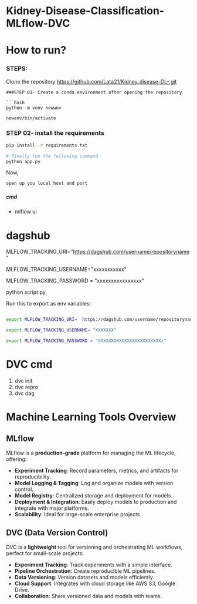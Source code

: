 # Kidney-Disease-Classification-MLflow-DVC

# How to run?
### STEPS:

Clone the repository   https://github.com/Lata21/Kidney_disease-DL-.git
```
###STEP 01- Create a conda environment after opening the repository

```bash
python -m venv newwnv
```

```bash
newenv/bin/activate
```


### STEP 02- install the requirements
```bash
pip install -r requirements.txt
```

```bash
# Finally run the following command
python app.py
```

Now,
```bash
open up you local host and port
```

##### cmd
- mlflow ui

# dagshub 
MLFLOW_TRACKING_URI="https://dagshub.com/username/repositoryname"


MLFLOW_TRACKING_USERNAME="xxxxxxxxxxx"

MLFLOW_TRACKING_PASSWORD = "xxxxxxxxxxxxxxxx"

python script.py

Run this to export as env variables:

```bash

export MLFLOW_TRACKING_URI=  https://dagshub.com/username/repositoryname

export MLFLOW_TRACKING_USERNAME= "XXXXXXX"

export MLFLOW_TRACKING_PASSWORD = "XXXXXXXXXXXXXXXXXXXXXXXXx"

```


# DVC cmd

1. dvc init
2. dvc repro
3. dvc dag



# Machine Learning Tools Overview

## MLflow
MLflow is a **production-grade** platform for managing the ML lifecycle, offering:

- **Experiment Tracking**: Record parameters, metrics, and artifacts for reproducibility.
- **Model Logging & Tagging**: Log and organize models with version control.
- **Model Registry**: Centralized storage and deployment for models.
- **Deployment & Integration**: Easily deploy models to production and integrate with major platforms.
- **Scalability**: Ideal for large-scale enterprise projects.

## DVC (Data Version Control)
DVC is a **lightweight** tool for versioning and orchestrating ML workflows, perfect for small-scale projects:

- **Experiment Tracking**: Track experiments with a simple interface.
- **Pipeline Orchestration**: Create reproducible ML pipelines.
- **Data Versioning**: Version datasets and models efficiently.
- **Cloud Support**: Integrates with cloud storage like AWS S3, Google Drive.
- **Collaboration**: Share versioned data and models with teams.

